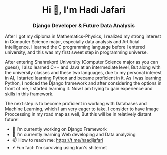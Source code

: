
<h1 align="center">Hi 👋, I'm Hadi Jafari</h1>
<h3 align="center">Django Developer & Future Data Analysis</h3>

After I got my diploma in Mathematics-Physics, I realized my strong interest in Computer Science major, especially data analysis and Artificial Intelligence.
I learned the C programming language before I entered university, and this was my first sweet step in programming universe.

After entering Shahrekord University (Computer Science major as you can guess), I also learned C++ and Java at an intermediate level,
But along with the university classes and these two languages, due to my personal interest in AI, I started learning Python and became proficient in it.
As I was learning Python, I noticed the Django framework and after considering the options in front of me, I started learning it.
Now I am trying to gain experience and skills in this framework.

The next step is to become proficient in working with Databases and Machine Learning, which I am very eager to take.
I consider to have Image Proccessing in my road map as well, But this will be in relatively distant future!

- 🔭 I’m currently working on Django Framework
- 🌱 I’m currently learning Web developing and Data analyzing
- 📫 How to reach me: https://t.me/haadijafari
- ⚡ Fun fact: I'm surviving using Iran's shiternet

